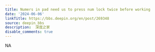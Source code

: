 ```yaml
---
title: Numers in pad need us to press num lock twice before working
date: '2024-06-06'
linkTitle: https://bbs.deepin.org/en/post/269348
source: deepin_bbs
description:  深度之家 
disable_comments: true
---
```

NA
